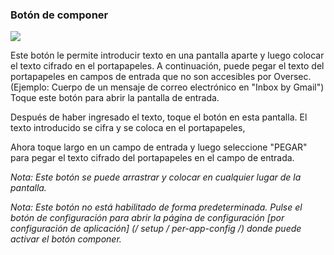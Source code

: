 <a name="button_compose"></a>
### Botón de componer
<div class="buttoncircle"><img src="ic_create_black_24dp.png"></img></div>


Este botón le permite introducir texto en una pantalla aparte y luego colocar el texto cifrado en el portapapeles.
A continuación, puede pegar el texto del portapapeles en campos de entrada que no son accesibles por Oversec.
(Ejemplo: Cuerpo de un mensaje de correo electrónico en "Inbox by Gmail")
Toque este botón para abrir la pantalla de entrada.

<a name="compose_encrypt_button"></a>
Después de haber ingresado el texto, toque el botón en esta pantalla. El texto introducido se cifra y se coloca en el portapapeles,

<a name="paste_clipboard"></a>
Ahora toque largo en un campo de entrada y luego seleccione "PEGAR" para pegar el texto cifrado del portapapeles en el campo de entrada.

*Nota: Este botón se puede arrastrar y colocar en cualquier lugar de la pantalla.*

*Nota: Este botón no está habilitado de forma predeterminada. Pulse el botón de configuración para abrir la página de configuración [por configuración de aplicación] (/ setup / per-app-config /) donde puede activar el botón componer.*